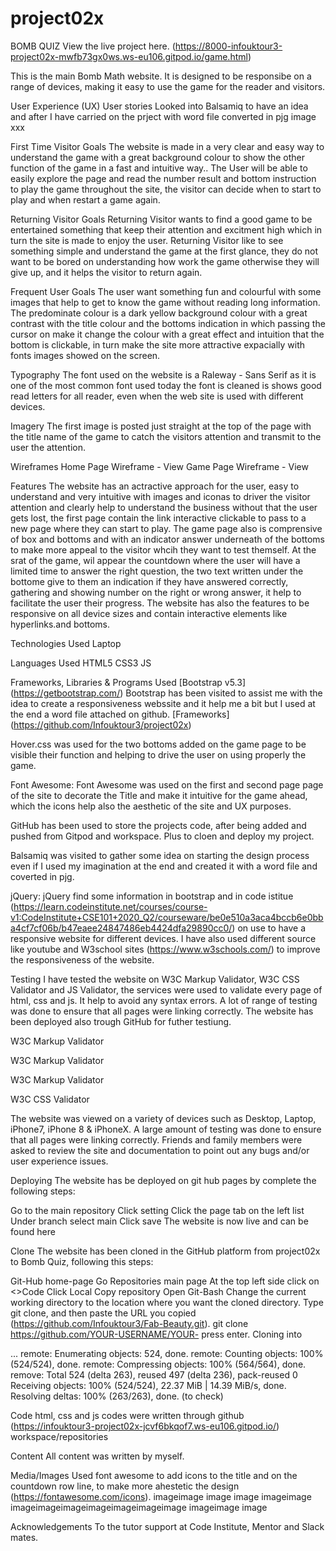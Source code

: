 # project02x
BOMB QUIZ
View the live project here. (https://8000-infouktour3-project02x-mwfb73gx0ws.ws-eu106.gitpod.io/game.html)

This is the main Bomb Math  website. It is designed to be responsibe on a range of devices, making it easy to use the game for the reader and visitors.

User Experience (UX)
User stories
Looked into Balsamiq to have an idea and after I have carried on the prject with word file converted in pjg image xxx

First Time Visitor Goals
The website is made in a very clear and easy way to understand the game with a great background colour to show the other function of the game in a fast and intuitive way..
The User will be able to easily explore the page and read the number result and bottom instruction to play the game throughout the site, 
the visitor can decide when to start to play and when restart a game again.

Returning Visitor Goals
Returning Visitor wants to find a good game to be entertained something that keep their attention and excitment high which in turn the site is made to enjoy the user.
Returning Visitor like to see something simple and understand the game at the first glance, 
they do not want to be bored on understanding how work the game otherwise they will give up, and it helps the visitor to return again.

Frequent User Goals
The user want something fun and colourful with some images that help to get to know the game without reading long information.
The predominate colour is a dark yellow background colour with a great contrast with the title colour and the bottoms indication in which passing the cursor on make it change the colour 
 with a great effect and intuition that the bottom is clickable, in turn make the site more attractive expacially with fonts images showed on the screen.
 
Typography
The font used on the website is a Raleway - Sans Serif  as it is one of the most common font used today the font is cleaned is shows good read letters for all reader, 
even when the web site is used with different devices.

Imagery
The first image is posted just straight at the top of the page with the title name of the game to catch the visitors attention and transmit to the user the attention.

Wireframes
Home Page Wireframe - View
Game Page Wireframe - View

Features
The website has an actractive approach for the user, 
easy to understand and very intuitive with images and iconas to driver the visitor attention and clearly help to understand the business without that the user gets lost, 
the first page contain the link interactive clickable to pass to a new  page where they can start to play.
The game  page also is comprensive of box and bottoms  and with an indicator answer underneath of the bottoms to make more appeal to the visitor whcih they want to test themself. 
At the srat of the game, wil appear the countdown where the user will have a limited time to answer the right question, 
the two text written under the bottome give to them an indication if they have answered correctly, gathering and showing number on the right or wrong answer,
it help to facilitate the user their progress. 
The website has also the features to be responsive on all device sizes and contain interactive elements like hyperlinks.and bottoms.

Technologies Used
Laptop

Languages Used
HTML5
CSS3
JS

Frameworks, Libraries & Programs Used
[Bootstrap v5.3] (https://getbootstrap.com/)
Bootstrap has been visited to assist me with the idea to create a responsiveness webssite and it help me a bit but I used at the end a word file attached on github. 
[Frameworks] (https://github.com/Infouktour3/project02x)

Hover.css was used for the two  bottoms added on the game page to be visible their function and helping to drive the user on using properly the game.

Font Awesome:
Font Awesome was used on the first and second page page of the site to decorate the Title and make it intuitive for the game ahead,
which the icons help also the aesthetic of the site and UX purposes.

GitHub has been used to store the projects code, after being added and pushed from Gitpod and workspace. Plus to cloen and deploy my project.

Balsamiq was visited to gather some idea on starting the design process even if I used my imagination at the end and created it with a word file and coverted in pjg.

jQuery:
jQuery find some information in bootstrap and in code istitue
(https://learn.codeinstitute.net/courses/course-v1:CodeInstitute+CSE101+2020_Q2/courseware/be0e510a3aca4bccb6e0bba4cf7cf06b/b47eaee24847486eb4424dfa29890cc0/)
on use to have a responsive website for different devices. I have also used different source like youtube and W3school sites (https://www.w3schools.com/) to improve the responsiveness of the website.

Testing
I have tested the website on W3C Markup Validator, W3C CSS Validator  and JS Validator, the services were used to validate every page of html, css and js.
It help to avoid any syntax errors. A lot of range of testing was done to ensure that all pages were linking correctly.
The website has been deployed also trough GitHub for futher testiung.

W3C Markup Validator

W3C Markup Validator

W3C Markup Validator

W3C CSS Validator

The website was viewed on a variety of devices such as Desktop, Laptop, iPhone7, iPhone 8 & iPhoneX.
A large amount of testing was done to ensure that all pages were linking correctly.
Friends and family members were asked to review the site and documentation to point out any bugs and/or user experience issues.

Deploying
The website has be deployed on git hub pages by complete the following steps:

Go to the main repository
Click setting
Click the page tab on the left list
Under branch select main
Click save The website is now live and can be found here

Clone
The website has been cloned in the GitHub platform from project02x to Bomb Quiz, following this steps:

Git-Hub home-page
Go Repositories main page
At the top left side click on <>Code
Click Local
Copy repository
Open Git-Bash
Change the current working directory to the location where you want the cloned directory.
Type git clone, and then paste the URL you copied (https://github.com/Infouktour3/Fab-Beauty.git). git clone https://github.com/YOUR-USERNAME/YOUR-
press enter. Cloning into 

... remote: Enumerating objects: 524, done. remote: Counting objects: 100% (524/524), done.
remote: Compressing objects: 100% (564/564), done. remove: Total 524 (delta 263), reused 497 (delta 236),
pack-reused 0 Receiving objects: 100% (524/524), 22.37 MiB | 14.39 MiB/s, done. Resolving deltas: 100% (263/263), done. (to check)

Code
html, css and js codes were written through github (https://infouktour3-project02x-jcvf6bkqof7.ws-eu106.gitpod.io/) workspace/repositories

Content
All content was written by myself.

Media/Images
Used font awesome to add icons to the title and on the countdown row line, to make more ahestetic the design (https://fontawesome.com/icons). 
imageimage image image imageimage imageimageimageimageimageimageimage imageimage image

Acknowledgements
To the tutor support at Code Institute, Mentor and Slack mates.

